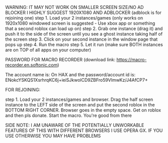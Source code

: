 WARNING: IT MAY NOT WORK ON SMALLER SCREEN SIZE/NO AD BLOCKER I HIGHLY SUGGEST 1920X1080 AND ADBLOCKER (adblock is for rejoining one)
step 1. Load your 2 instances/games (only works on 1920x1080 windowed screen is suggested - Use xbox app or something that a second roblox can load up on)
step 2. Grab one instance (drag it) and push it to the side of the screen until you see a ghost instance taking half of the screen
step 3. Click on your second instance in the window page that pops up
step 4. Run the macro
step 5. Let it run (make sure BOTH instances are on TOP of all apps on your computer)

PASSWORD FOR MACRO RECORDER (download link: https://macro-recorder.en.softonic.com)

The account name is: On HAX
and the password/account id is: ENokcYSKQS1XsrhrqKC6j+ieiSJkwolCD9ZBFro59VlmwKz/J4AfCP7+

FOR REJOINING:

step 1. Load your 2 instances/games and browser. Drag the half screen instance to the LEFT side of the screen and put the second roblox in the BOTTOM RIGHT CORNER. Browser goes in the empty space. Get on roblox and then pls donate. Start the macro. You're good from there

SIDE NOTE: I AM UNAWARE OF THE POTENTIALLY UNWORKABLE FEATURES OF THIS WITH DIFFERENT BROWSERS I USE OPERA GX. IF YOU USE OTHERWISE YOU MAY HAVE PROBLEMS
